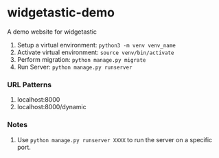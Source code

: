 # widgetastic-demo
A demo website for widgetastic

1. Setup a virtual environment: `python3 -m venv venv_name`
2. Activate virtual environment: `source venv/bin/activate`
3. Perform migration: `python manage.py migrate`
4. Run Server: `python manage.py runserver`


### URL Patterns
1. localhost:8000
2. localhost:8000/dynamic

### Notes
1. Use `python manage.py runserver XXXX` to run the server on a specific port.
